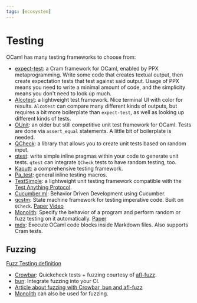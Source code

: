 ```yaml
---
tags: [ecosystem]
---
```


# Testing

OCaml has many testing frameworks to choose from:

* [expect-test](https://github.com/janestreet/ppx_expect):
a Cram framework for OCaml, enabled by PPX metaprogramming.
Write some code that creates textual output, then create expectation tests that test against
said output.
Usage of PPX means you need to write a minimal amount of code,
and the simplicity means you don't need to look up much.
* [Alcotest](https://github.com/mirage/alcotest):
a lightweight test framework. Nice terminal UI with color for results.
`Alcotest` can compare many different kinds of outputs, but requires a bit more boilerplate
than `expect-test`, as well as looking up different kinds of tests.
* [OUnit](https://github.com/gildor478/ounit):
an older but still competitive unit test framework for OCaml.
Tests are done via `assert_equal` statements.
A little bit of boilerplate is needed.
* [QCheck](https://github.com/c-cube/qcheck):
a library that allows you to create unit tests based on random input.
* [qtest](https://github.com/vincent-hugot/qtest):
write simple inline pragmas within your code to generate unit tests.
`qtest` can integrate `QCheck` tests to have random testing, too.
* [Kaputt](http://kaputt.x9c.fr): a comprehensive testing framework.
* [Pa_test](https://ocaml.janestreet.com/ocaml-core/111.28.00/doc/pa_test):
general inline testing macros.
* [TestSimple](https://github.com/hcarty/ocaml-testsimple):
a lightweight unit testing framework
compatible with the [Test Anything Protocol](https://testanything.org/).
* [Cucumber.ml](https://github.com/cucumber/cucumber.ml):
Behavior Driven Development using Cucumber.
* [qcstm](https://github.com/jmid/qcstm):
State machine framework for testing imperative code.
Built on `QCheck`.
[Paper](https://icfp20.sigplan.org/details/ocaml-2020-papers/2/A-Simple-State-Machine-Framework-for-Property-Based-Testing-in-OCaml)
[Video](https://www.youtube.com/watch?v=uuL9RYuaZV4)
* [Monolith](https://gitlab.inria.fr/fpottier/monolith):
Specify the behavior of a program and perform random or fuzz testing on it automatically.
[Paper](http://cambium.inria.fr/~fpottier/publis/pottier-monolith-2021.pdf)
* [mdx](https://github.com/realworldocaml/mdx):
Execute OCaml code blocks inside Markdown files.
Also supports Cram tests.


## Fuzzing

[Fuzz Testing definition](https://en.wikipedia.org/wiki/Fuzzing#:~:text=Fuzzing%20or%20fuzz%20testing%20is,assertions%2C%20or%20potential%20memory%20leaks.)

* [Crowbar](https://github.com/stedolan/crowbar/):
Quickcheck tests + fuzzing courtesy of [afl-fuzz](http://lcamtuf.coredump.cx/afl/).
* [bun](https://github.com/yomimono/ocaml-bun/):
Integrate fuzzing into your CI.
* [Article about fuzzing with Crowbar, bun and afl-fuzz](https://tarides.com/blog/2019-09-04-an-introduction-to-fuzzing-ocaml-with-afl-crowbar-and-bun.html)
* [Monolith](https://gitlab.inria.fr/fpottier/monolith) can also be used for fuzzing.
